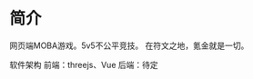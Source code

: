 <!--
 * @Author: your name
 * @Date: 2021-03-02 17:35:02
 * @LastEditTime: 2021-03-02 17:42:20
 * @LastEditors: Please set LastEditors
 * @Description: In User Settings Edit
 * @FilePath: /three.js-lessions/教程/README.md
-->
#  简介

网页端MOBA游戏。5v5不公平竞技。 在符文之地，氪金就是一切。

软件架构
前端：threejs、Vue 后端：待定